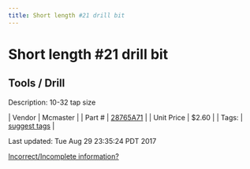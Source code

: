 ```yaml
---
title: Short length #21 drill bit
---
```


# Short length #21 drill bit
## Tools / Drill
Description: 	10-32 tap size 

| Vendor | Mcmaster | 
| Part # | [28765A71](https://www.mcmaster.com/#28765A71) | 
| Unit Price | $2.60 | 
| Tags: | [suggest tags](https://docs.google.com/forms/d/e/1FAIpQLSeWyY8v3RgOty-MyWmh9U0iivNYN_molChYyS-0U-o-kOAv_g/viewform) | 

Last updated: Tue Aug 29 23:35:24 PDT 2017

 [Incorrect/Incomplete information?](https://docs.google.com/forms/d/e/1FAIpQLSeWyY8v3RgOty-MyWmh9U0iivNYN_molChYyS-0U-o-kOAv_g/viewform)